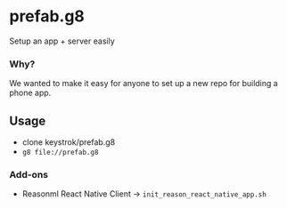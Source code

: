 # prefab.g8
Setup an app + server easily

### Why?

We wanted to make it easy for anyone to set up a new repo for building a phone app.

## Usage
- clone keystrok/prefab.g8 
- `g8 file://prefab.g8`

### Add-ons
- Reasonml React Native Client -> `init_reason_react_native_app.sh` 
